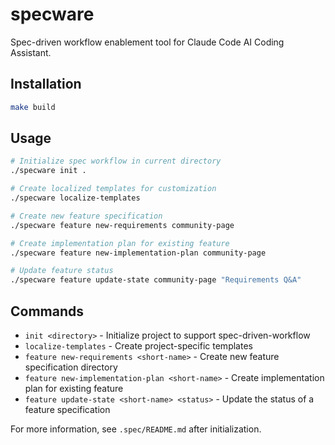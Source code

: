 # specware

Spec-driven workflow enablement tool for Claude Code AI Coding Assistant.

## Installation

```bash
make build
```

## Usage

```bash
# Initialize spec workflow in current directory
./specware init .

# Create localized templates for customization
./specware localize-templates

# Create new feature specification
./specware feature new-requirements community-page

# Create implementation plan for existing feature
./specware feature new-implementation-plan community-page

# Update feature status
./specware feature update-state community-page "Requirements Q&A"
```

## Commands

- `init <directory>` - Initialize project to support spec-driven-workflow
- `localize-templates` - Create project-specific templates
- `feature new-requirements <short-name>` - Create new feature specification directory
- `feature new-implementation-plan <short-name>` - Create implementation plan for existing feature
- `feature update-state <short-name> <status>` - Update the status of a feature specification

For more information, see `.spec/README.md` after initialization.